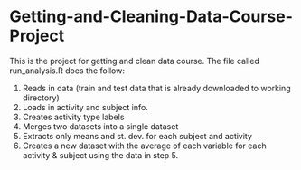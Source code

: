 # Getting-and-Cleaning-Data-Course-Project
This is the project for getting and clean data course.  The file called run_analysis.R does the follow:
1.  Reads in data (train and test data that is already downloaded to working directory)
2.  Loads in activity and subject info.
3.  Creates activity type labels
4.  Merges two datasets into a single dataset
5.  Extracts only means and st. dev. for each subject and activity
6.  Creates a new dataset with the average of each variable for each activity & subject using the data in step 5.
